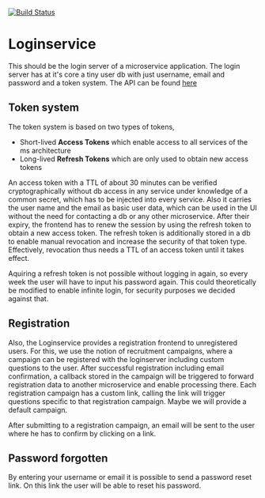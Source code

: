 [![Build Status](https://travis-ci.org/AEGEE/oms-loginservice.svg?branch=master)](https://travis-ci.org/AEGEE/oms-loginservice)

# Loginservice

This should be the login server of a microservice application. The login server has at it's core a tiny user db with just username, email and password and a token system. The API can be found [here](https://loginservice.docs.apiary.io/)

## Token system

The token system is based on two types of tokens,

* Short-lived **Access Tokens** which enable access to all services of the ms architecture
* Long-lived **Refresh Tokens** which are only used to obtain new access tokens

An access token with a TTL of about 30 minutes can be verified cryptographically without db access in any service under knowledge of a common secret, which has to be injected into every service. Also it carries the user name and the email as basic user data, which can be used in the UI without the need for contacting a db or any other microservice. After their expiry, the frontend has to renew the session by using the refresh token to obtain a new access token. The refresh token is additionally stored in a db to enable manual revocation and increase the security of that token type. Effectively, revocation thus needs a TTL of an access token until it takes effect.

Aquiring a refresh token is not possible without logging in again, so every week the user will have to input his password again. This could theoretically be modified to enable infinite login, for security purposes we decided against that.

## Registration

Also, the Loginservice provides a registration frontend to unregistered users. For this, we use the notion of recruitment campaigns, where a campaign can be registered with the loginserver including custom questions to the user. After successful registration including email confirmation, a callback stored in the campaign will be triggered to forward registration data to another microservice and enable processing there. Each registration campaign has a custom link, calling the link will trigger questions specific to that registration campaign. Maybe we will provide a default campaign.

After submitting to a registration campaign, an email will be sent to the user where he has to confirm by clicking on a link.

## Password forgotten

By entering your username or email it is possible to send a password reset link. On this link the user will be able to reset his password.